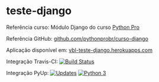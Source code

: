 # teste-django

Referência curso: Módulo Django do curso [Python Pro](https://python.pro.br)

Referência GitHub: [github.com/pythonprobr/curso-django](https://github.com/pythonprobr/curso-django)

Aplicação disponível em: [vbl-teste-django.herokuapps.com](https://vbl-teste-django.herokuapps.com/)

Integração Travis-CI:
    [![Build Status](https://travis-ci.com/victorbaptistalemos/teste-django.svg?branch=main)](https://travis-ci.com/victorbaptistalemos/teste-django)

Integração PyUp:
    [![Updates](https://pyup.io/repos/github/victorbaptistalemos/libpythonpro/shield.svg)](https://pyup.io/repos/github/victorbaptistalemos/teste-django/)
    [![Python 3](https://pyup.io/repos/github/victorbaptistalemos/libpythonpro/python-3-shield.svg)](https://pyup.io/repos/github/victorbaptistalemos/teste-django/)

